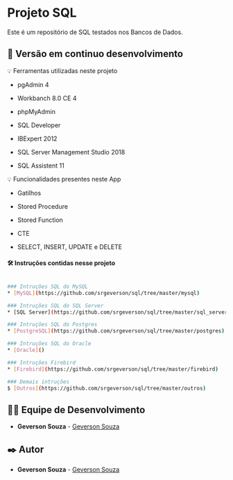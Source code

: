 # Projeto SQL
Este é um repositório de SQL testados nos Bancos de Dados.

## 📌 Versão em continuo desenvolvimento

💡 Ferramentas utilizadas neste projeto

* pgAdmin 4

* Workbanch 8.0 CE 4

* phpMyAdmin

* SQL Developer

* IBExpert 2012

* SQL Server Management Studio 2018

* SQL Assistent 11

💡 Funcionalidades presentes neste App

* Gatilhos

* Stored Procedure

* Stored Function

* CTE

* SELECT, INSERT, UPDATE e DELETE

#### 🛠️ Instruções contidas nesse projeto

```bash

### Intruções SQL do MySQL
* [MySQL](https://github.com/srgeverson/sql/tree/master/mysql)

### Intruções SQL do SQL Server
* [SQL Server](https://github.com/srgeverson/sql/tree/master/sql_server)

### Intruções SQL do Postgres
* [PostgreSQL](https://github.com/srgeverson/sql/tree/master/postgres)

### Intruções SQL do Oracle
* [Oracle]()

### Intruções Firebird
* [Firebird](https://github.com/srgeverson/sql/tree/master/firebird)

### Demais intruções
$ [Outros](https://github.com/srgeverson/sql/tree/master/outros)

```

## 👨‍💻 Equipe de Desenvolvimento

* **Geverson Souza** - [Geverson Souza](https://www.linkedin.com/in/srgeverson/)

## ✒️ Autor

* **Geverson Souza** - [Geverson Souza](https://www.linkedin.com/in/srgeverson/)
